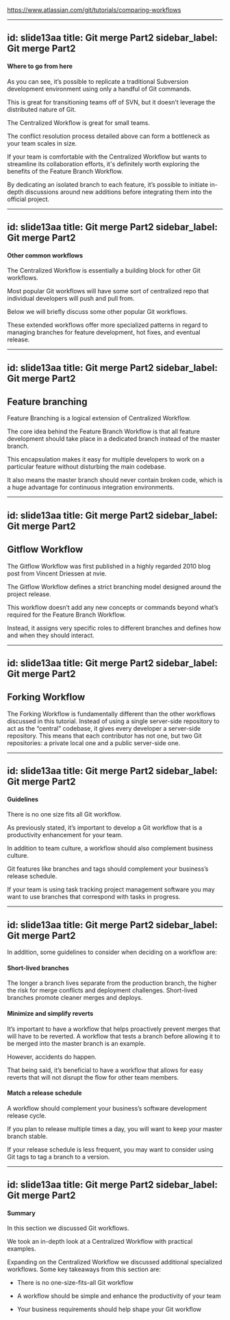 https://www.atlassian.com/git/tutorials/comparing-workflows



---
id: slide13aa
title: Git merge Part2
sidebar_label: Git merge Part2
---


#### Where to go from here

As you can see, it’s possible to replicate a traditional Subversion development environment using only a handful of Git commands.

This is great for transitioning teams off of SVN, but it doesn’t leverage the distributed nature of Git.

The Centralized Workflow is great for small teams.

The conflict resolution process detailed above can form a bottleneck as your team scales in size.

If your team is comfortable with the Centralized Workflow but wants to streamline its collaboration efforts, it's definitely worth exploring the benefits of the Feature Branch Workflow.

By dedicating an isolated branch to each feature, it’s possible to initiate in-depth discussions around new additions before integrating them into the official project.








---
id: slide13aa
title: Git merge Part2
sidebar_label: Git merge Part2
---


#### Other common workflows
The Centralized Workflow is essentially a building block for other Git workflows.

Most popular Git workflows will have some sort of centralized repo that individual developers will push and pull from.

Below we will briefly discuss some other popular Git workflows.

These extended workflows offer more specialized patterns in regard to managing branches for feature development, hot fixes, and eventual release.











---
id: slide13aa
title: Git merge Part2
sidebar_label: Git merge Part2
---


## Feature branching

Feature Branching is a logical extension of Centralized Workflow.

The core idea behind the Feature Branch Workflow is that all feature development should take place in a dedicated branch instead of the master branch.

This encapsulation makes it easy for multiple developers to work on a particular feature without disturbing the main codebase.

It also means the master branch should never contain broken code, which is a huge advantage for continuous integration environments.










---
id: slide13aa
title: Git merge Part2
sidebar_label: Git merge Part2
---


## Gitflow Workflow

The Gitflow Workflow was first published in a highly regarded 2010 blog post from Vincent Driessen at nvie.

The Gitflow Workflow defines a strict branching model designed around the project release.

This workflow doesn’t add any new concepts or commands beyond what’s required for the Feature Branch Workflow.

Instead, it assigns very specific roles to different branches and defines how and when they should interact.








---
id: slide13aa
title: Git merge Part2
sidebar_label: Git merge Part2
---


## Forking Workflow

The Forking Workflow is fundamentally different than the other workflows discussed in this tutorial. Instead of using a single server-side repository to act as the “central” codebase, it gives every developer a server-side repository. This means that each contributor has not one, but two Git repositories: a private local one and a public server-side one.


















---
id: slide13aa
title: Git merge Part2
sidebar_label: Git merge Part2
---


#### Guidelines

There is no one size fits all Git workflow.

As previously stated, it’s important to develop a Git workflow that is a productivity enhancement for your team.

In addition to team culture, a workflow should also complement business culture.

Git features like branches and tags should complement your business’s release schedule.

If your team is using task tracking project management software you may want to use branches that correspond with tasks in progress.














---
id: slide13aa
title: Git merge Part2
sidebar_label: Git merge Part2
---



In addition, some guidelines to consider when deciding on a workflow are:

#### Short-lived branches

The longer a branch lives separate from the production branch, the higher the risk for merge conflicts and deployment challenges. Short-lived branches promote cleaner merges and deploys.

#### Minimize and simplify reverts
It’s important to have a workflow that helps proactively prevent merges that will have to be reverted. A workflow that tests a branch before allowing it to be merged into the master branch is an example.

However, accidents do happen.

That being said, it’s beneficial to have a workflow that allows for easy reverts that will not disrupt the flow for other team members.

#### Match a release schedule
A workflow should complement your business’s software development release cycle.

If you plan to release multiple times a day, you will want to keep your master branch stable.

If your release schedule is less frequent, you may want to consider using Git tags to tag a branch to a version.













---
id: slide13aa
title: Git merge Part2
sidebar_label: Git merge Part2
---


#### Summary
In this section we discussed Git workflows.

We took an in-depth look at a Centralized Workflow with practical examples.

Expanding on the Centralized Workflow we discussed additional specialized workflows.
Some key takeaways from this section are:

- There is no one-size-fits-all Git workflow

- A workflow should be simple and enhance the productivity of your team

- Your business requirements should help shape your Git workflow
